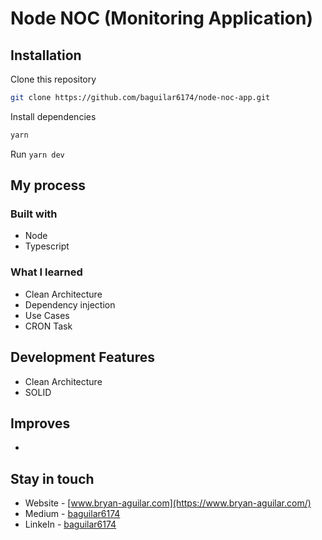 # Node NOC (Monitoring Application)

## Installation

Clone this repository

```bash
git clone https://github.com/baguilar6174/node-noc-app.git
```

Install dependencies

```bash
yarn
```

Run `yarn dev`


## My process

### Built with

- Node
- Typescript

### What I learned

- Clean Architecture
- Dependency injection
- Use Cases
- CRON Task

## Development Features

- Clean Architecture
- SOLID

## Improves

- 

## Stay in touch

- Website - [www.bryan-aguilar.com](https://www.bryan-aguilar.com/)
- Medium - [baguilar6174](https://baguilar6174.medium.com/)
- LinkeIn - [baguilar6174](https://www.linkedin.com/in/baguilar6174)